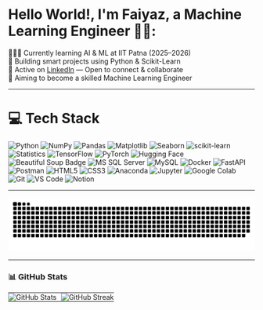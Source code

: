 # **Hello World!, I'm Faiyaz, a Machine Learning Engineer** 👋🏼:

👨🏼‍🎓 Currently learning AI & ML at IIT Patna (2025–2026) <br> 🧠 Building smart projects using Python & Scikit-Learn <br> 🤝 Active on [LinkedIn](https://www.linkedin.com/in/md-faiyaz-khan-ml) — Open to connect & collaborate
 <br> 🚀 Aiming to become a skilled Machine Learning Engineer

 ---

# 💻 Tech Stack

![Python](https://img.shields.io/badge/Python-3776AB?style=for-the-badge&logo=python&logoColor=white)
![NumPy](https://img.shields.io/badge/NumPy-013243?style=for-the-badge&logo=numpy&logoColor=white)
![Pandas](https://img.shields.io/badge/Pandas-150458?style=for-the-badge&logo=pandas&logoColor=white)
![Matplotlib](https://img.shields.io/badge/Matplotlib-11557C?style=for-the-badge&logo=plotly&logoColor=white)
![Seaborn](https://img.shields.io/badge/Seaborn-3776AB?style=for-the-badge&logo=python&logoColor=white)
![scikit-learn](https://img.shields.io/badge/scikit--learn-F7931E?style=for-the-badge&logo=scikit-learn&logoColor=white)
![Statistics](https://img.shields.io/badge/Statistics-4B0082?style=for-the-badge&logo=data:image/png;base64,iVBORw0KGgoAAAANSUhEUgAAABAAAAAQCAQAAAC1+jfqAAAArklEQVQoz32SQQoCQRCGv0Mh4qkgmS6HA2CiDaCBBjY2VYZDmfQ1KM+8YNXGRg7gwfDGBElvM1X5GTAK0LIUMh5ATZbHsDfHgPN0AVUwX4kT13pI6XwYCT7BAQ48ly6xpZmAEsPJDy+LFCE+BTEKIQwt4vTfgFVkN+ch2WcsIg6qFgr6JpuXf6j4nA2d6ys1BYAAAAASUVORK5CYII=)
![TensorFlow](https://img.shields.io/badge/TensorFlow-FF6F00?style=for-the-badge&logo=tensorflow&logoColor=white)
![PyTorch](https://img.shields.io/badge/PyTorch-EE4C2C?style=for-the-badge&logo=pytorch&logoColor=white)
![Hugging Face](https://img.shields.io/badge/Hugging%20Face-FF6F00?style=for-the-badge&logo=huggingface&logoColor=white)
![Beautiful Soup Badge](https://img.shields.io/badge/BeautifulSoup-Used%20in%20Projects-4B0082?style=for-the-badge&logo=python&logoColor=white)
![MS SQL Server](https://img.shields.io/badge/MS--SQL--Server-CC2927?style=for-the-badge&logo=microsoft-sql-server&logoColor=white)
![MySQL](https://img.shields.io/badge/MySQL-4479A1?style=for-the-badge&logo=mysql&logoColor=white)
![Docker](https://img.shields.io/badge/Docker-2496ED?style=for-the-badge&logo=docker&logoColor=white)
![FastAPI](https://img.shields.io/badge/FastAPI-009688?style=for-the-badge&logo=fastapi&logoColor=white)
![Postman](https://img.shields.io/badge/Postman-FF6C37?style=for-the-badge&logo=postman&logoColor=white)
![HTML5](https://img.shields.io/badge/HTML5-E34F26?style=for-the-badge&logo=html5&logoColor=white)
![CSS3](https://img.shields.io/badge/CSS3-1572B6?style=for-the-badge&logo=css3&logoColor=white)
![Anaconda](https://img.shields.io/badge/Anaconda-44A833?style=for-the-badge&logo=anaconda&logoColor=white)
![Jupyter](https://img.shields.io/badge/Jupyter-F37626?style=for-the-badge&logo=jupyter&logoColor=white)
![Google Colab](https://img.shields.io/badge/Google%20Colab-F9AB00?style=for-the-badge&logo=googlecolab&logoColor=white)
![Git](https://img.shields.io/badge/Git-F05032?style=for-the-badge&logo=git&logoColor=white)
![VS Code](https://img.shields.io/badge/VSCode-007ACC?style=for-the-badge&logo=visual-studio-code&logoColor=white)
![Notion](https://img.shields.io/badge/Notion-000000?style=for-the-badge&logo=notion&logoColor=white)

---

<picture>
  <source media="(prefers-color-scheme: dark)" srcset="https://raw.githubusercontent.com/Faiyaz-coder/Faiyaz-coder/output/github-snake-dark.svg" />
  <source media="(prefers-color-scheme: light)" srcset="https://raw.githubusercontent.com/Faiyaz-coder/Faiyaz-coder/output/github-snake.svg" />
  <img alt="github-snake" src="https://raw.githubusercontent.com/Faiyaz-coder/Faiyaz-coder/output/github-snake.svg" />
</picture>

---

### 📊 GitHub Stats
<table align="center" width="100%" cellpadding="0" cellspacing="0" border="0" style="border-collapse: collapse; border: none;">
  <tr>
    <td align="left" width="50%" style="border: none; padding: 0; margin: 0;">
      <img src="https://github-readme-stats.vercel.app/api?username=faiyaz-coder&show_icons=true&theme=dark&hide_title=true&count_private=true&bg_color=000000&hide_border=true" alt="GitHub Stats" width="100%" style="border: none; outline: none;" />
    </td>
    <td align="right" width="50%" style="border: none; padding: 0; margin: 0;">
      <img src="https://github-readme-streak-stats.herokuapp.com/?user=faiyaz-coder&theme=dark&hide_border=true&background=000000" alt="GitHub Streak" width="100%" style="border: none; outline: none;" />
    </td>
  </tr>
</table>


